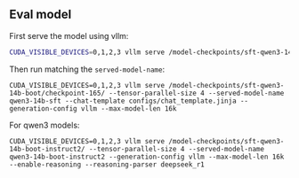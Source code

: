 ## Eval model

First serve the model using vllm:

```bash
CUDA_VISIBLE_DEVICES=0,1,2,3 vllm serve /model-checkpoints/sft-qwen3-14b-boot/checkpoint-165/ --tensor-parallel-size 4  --chat-template configs/chat_template.jinja --generation-config vllm --max-model-len 16k --served-model-name qwen3-14b-sft
```

Then run matching the `served-model-name`:

```
CUDA_VISIBLE_DEVICES=0,1,2,3 vllm serve /model-checkpoints/sft-qwen3-14b-boot/checkpoint-165/ --tensor-parallel-size 4 --served-model-name qwen3-14b-sft --chat-template configs/chat_template.jinja --generation-config vllm --max-model-len 16k
```

For qwen3 models:

```
CUDA_VISIBLE_DEVICES=0,1,2,3 vllm serve /model-checkpoints/sft-qwen3-14b-boot-instruct2/ --tensor-parallel-size 4 --served-model-name qwen3-14b-boot-instruct2 --generation-config vllm --max-model-len 16k --enable-reasoning --reasoning-parser deepseek_r1
```
